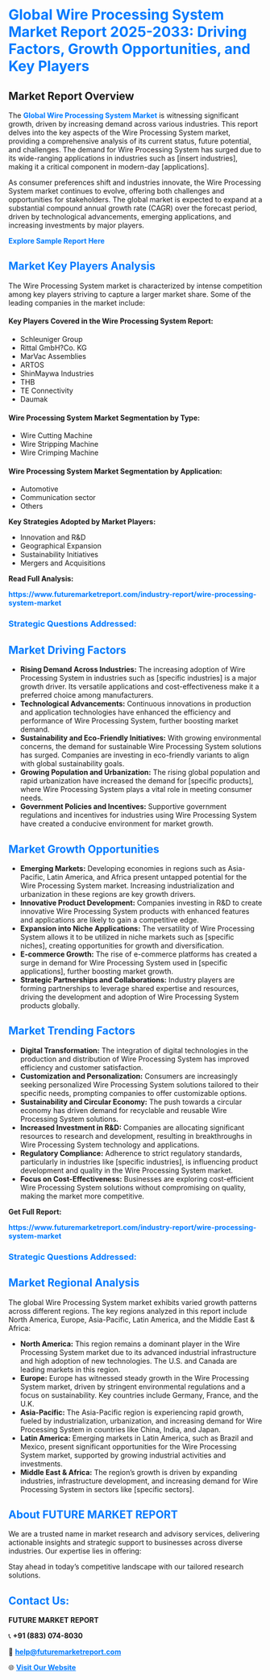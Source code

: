<h1 style="color: #007BFF;">Global Wire Processing System Market Report 2025-2033: Driving Factors, Growth Opportunities, and Key Players</h1>

<section id="overview">
<h2>Market Report Overview</h2>
<p>The <a href="https://www.futuremarketreport.com/industry-report/wire-processing-system-market" style="color: #007BFF; text-decoration: none;"><strong>Global Wire Processing System Market</strong></a> is witnessing significant growth, driven by increasing demand across various industries. This report delves into the key aspects of the Wire Processing System market, providing a comprehensive analysis of its current status, future potential, and challenges. The demand for Wire Processing System has surged due to its wide-ranging applications in industries such as [insert industries], making it a critical component in modern-day [applications].</p>
<p>As consumer preferences shift and industries innovate, the Wire Processing System market continues to evolve, offering both challenges and opportunities for stakeholders. The global market is expected to expand at a substantial compound annual growth rate (CAGR) over the forecast period, driven by technological advancements, emerging applications, and increasing investments by major players.</p>
</section>

<section id="overview">
<p><a href="https://www.futuremarketreport.com/request-sample/reportId=42622" style="color: #007BFF; text-decoration: none;"><strong>Explore Sample Report Here</strong></a></p>
</section>

<section id="key-players">
<h2 style="color: #007BFF;">Market Key Players Analysis</h2>
<p>The Wire Processing System market is characterized by intense competition among key players striving to capture a larger market share. Some of the leading companies in the market include:</p>
<h4>Key Players Covered in the Wire Processing System Report:</h4>
<ul><li>Schleuniger Group</li><li>Rittal GmbH?Co. KG</li><li>MarVac Assemblies</li><li>ARTOS</li><li>ShinMaywa Industries</li><li>THB</li><li>TE Connectivity</li><li>Daumak</li></ul>
<h4>Wire Processing System Market Segmentation by Type:</h4>
<ul><li>Wire Cutting Machine</li><li>Wire Stripping Machine</li><li>Wire Crimping Machine</li></ul>

<h4>Wire Processing System Market Segmentation by Application:</h4>
<ul><li>Automotive</li><li>Communication sector</li><li>Others</li></ul>
<p><strong>Key Strategies Adopted by Market Players:</strong></p>
<ul>
<li>Innovation and R&D</li>
<li>Geographical Expansion</li>
<li>Sustainability Initiatives</li>
<li>Mergers and Acquisitions</li>
</ul>
</section>

<section>
<p><strong>Read Full Analysis: </strong></p><a href="https://www.futuremarketreport.com/industry-report/wire-processing-system-market" style="color: #007BFF; text-decoration: none;"><strong>https://www.futuremarketreport.com/industry-report/wire-processing-system-market</strong></a>
<h3 style="color: #007BFF;">Strategic Questions Addressed:</h3>
</section>

<section id="driving-factors">
<h2 style="color: #007BFF;">Market Driving Factors</h2>
<ul>
<li><strong>Rising Demand Across Industries:</strong> The increasing adoption of Wire Processing System in industries such as [specific industries] is a major growth driver. Its versatile applications and cost-effectiveness make it a preferred choice among manufacturers.</li>
<li><strong>Technological Advancements:</strong> Continuous innovations in production and application technologies have enhanced the efficiency and performance of Wire Processing System, further boosting market demand.</li>
<li><strong>Sustainability and Eco-Friendly Initiatives:</strong> With growing environmental concerns, the demand for sustainable Wire Processing System solutions has surged. Companies are investing in eco-friendly variants to align with global sustainability goals.</li>
<li><strong>Growing Population and Urbanization:</strong> The rising global population and rapid urbanization have increased the demand for [specific products], where Wire Processing System plays a vital role in meeting consumer needs.</li>
<li><strong>Government Policies and Incentives:</strong> Supportive government regulations and incentives for industries using Wire Processing System have created a conducive environment for market growth.</li>
</ul>
</section>

<section id="growth-opportunities">
<h2 style="color: #007BFF;">Market Growth Opportunities</h2>
<ul>
<li><strong>Emerging Markets:</strong> Developing economies in regions such as Asia-Pacific, Latin America, and Africa present untapped potential for the Wire Processing System market. Increasing industrialization and urbanization in these regions are key growth drivers.</li>
<li><strong>Innovative Product Development:</strong> Companies investing in R&D to create innovative Wire Processing System products with enhanced features and applications are likely to gain a competitive edge.</li>
<li><strong>Expansion into Niche Applications:</strong> The versatility of Wire Processing System allows it to be utilized in niche markets such as [specific niches], creating opportunities for growth and diversification.</li>
<li><strong>E-commerce Growth:</strong> The rise of e-commerce platforms has created a surge in demand for Wire Processing System used in [specific applications], further boosting market growth.</li>
<li><strong>Strategic Partnerships and Collaborations:</strong> Industry players are forming partnerships to leverage shared expertise and resources, driving the development and adoption of Wire Processing System products globally.</li>
</ul>
</section>

<section id="trending-factors">
<h2 style="color: #007BFF;">Market Trending Factors</h2>
<ul>
<li><strong>Digital Transformation:</strong> The integration of digital technologies in the production and distribution of Wire Processing System has improved efficiency and customer satisfaction.</li>
<li><strong>Customization and Personalization:</strong> Consumers are increasingly seeking personalized Wire Processing System solutions tailored to their specific needs, prompting companies to offer customizable options.</li>
<li><strong>Sustainability and Circular Economy:</strong> The push towards a circular economy has driven demand for recyclable and reusable Wire Processing System solutions.</li>
<li><strong>Increased Investment in R&D:</strong> Companies are allocating significant resources to research and development, resulting in breakthroughs in Wire Processing System technology and applications.</li>
<li><strong>Regulatory Compliance:</strong> Adherence to strict regulatory standards, particularly in industries like [specific industries], is influencing product development and quality in the Wire Processing System market.</li>
<li><strong>Focus on Cost-Effectiveness:</strong> Businesses are exploring cost-efficient Wire Processing System solutions without compromising on quality, making the market more competitive.</li>
</ul>
</section>

<section>
<p><strong>Get Full Report: </strong></p><a href="https://www.futuremarketreport.com/industry-report/wire-processing-system-market" style="color: #007BFF; text-decoration: none;"><strong>https://www.futuremarketreport.com/industry-report/wire-processing-system-market</strong></a>
<h3 style="color: #007BFF;">Strategic Questions Addressed:</h3>
</section>


<section id="regional-analysis">
<h2 style="color: #007BFF;">Market Regional Analysis</h2>
<p>The global Wire Processing System market exhibits varied growth patterns across different regions. The key regions analyzed in this report include North America, Europe, Asia-Pacific, Latin America, and the Middle East & Africa:</p>
<ul>
<li><strong>North America:</strong> This region remains a dominant player in the Wire Processing System market due to its advanced industrial infrastructure and high adoption of new technologies. The U.S. and Canada are leading markets in this region.</li>
<li><strong>Europe:</strong> Europe has witnessed steady growth in the Wire Processing System market, driven by stringent environmental regulations and a focus on sustainability. Key countries include Germany, France, and the U.K.</li>
<li><strong>Asia-Pacific:</strong> The Asia-Pacific region is experiencing rapid growth, fueled by industrialization, urbanization, and increasing demand for Wire Processing System in countries like China, India, and Japan.</li>
<li><strong>Latin America:</strong> Emerging markets in Latin America, such as Brazil and Mexico, present significant opportunities for the Wire Processing System market, supported by growing industrial activities and investments.</li>
<li><strong>Middle East & Africa:</strong> The region’s growth is driven by expanding industries, infrastructure development, and increasing demand for Wire Processing System in sectors like [specific sectors].</li>
</ul>
</section>

<footer>
<h2 style="color: #007BFF;">About FUTURE MARKET REPORT</h2>
<p>We are a trusted name in market research and advisory services, delivering actionable insights and strategic support to businesses across diverse industries. Our expertise lies in offering:</p>

<p>Stay ahead in today’s competitive landscape with our tailored research solutions.</p>

<h2 style="color: #007BFF;">Contact Us:</h2>
<p><strong>FUTURE MARKET REPORT</strong></p>
<p>📞 <strong>+91 (883) 074-8030</strong></p>
<p>📧 <strong><a href="mailto:help@futuremarketreport.com" style="color: #007BFF;">help@futuremarketreport.com</a></strong></p>
<p>🌐 <strong><a href="https://www.futuremarketreport.com/" style="color: #007BFF;">Visit Our Website</a></strong></p>
</footer>